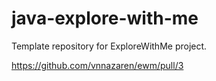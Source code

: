 # java-explore-with-me
Template repository for ExploreWithMe project.

https://github.com/vnnazaren/ewm/pull/3
